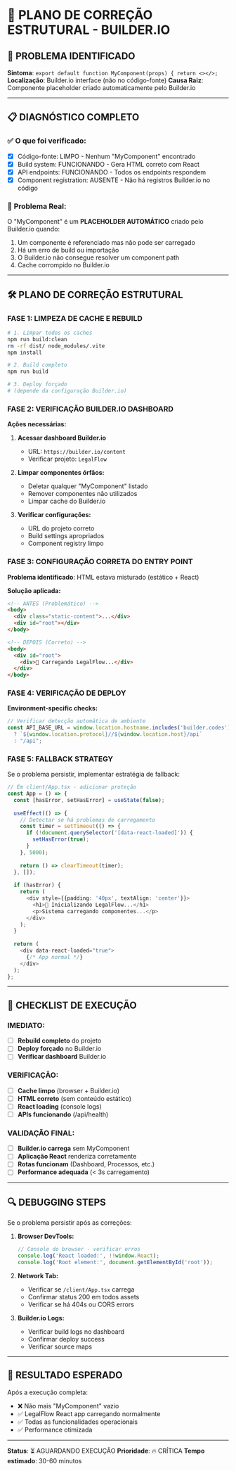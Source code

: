 # 🔧 PLANO DE CORREÇÃO ESTRUTURAL - BUILDER.IO

## 🎯 **PROBLEMA IDENTIFICADO**

**Sintoma**: `export default function MyComponent(props) { return <></>;`
**Localização**: Builder.io interface (não no código-fonte)
**Causa Raiz**: Componente placeholder criado automaticamente pelo Builder.io

---

## 📋 **DIAGNÓSTICO COMPLETO**

### ✅ **O que foi verificado:**
- [x] Código-fonte: LIMPO - Nenhum "MyComponent" encontrado
- [x] Build system: FUNCIONANDO - Gera HTML correto com React
- [x] API endpoints: FUNCIONANDO - Todos os endpoints respondem
- [x] Component registration: AUSENTE - Não há registros Builder.io no código

### 🚨 **Problema Real:**
O "MyComponent" é um **PLACEHOLDER AUTOMÁTICO** criado pelo Builder.io quando:
1. Um componente é referenciado mas não pode ser carregado
2. Há um erro de build ou importação
3. O Builder.io não consegue resolver um component path
4. Cache corrompido no Builder.io

---

## 🛠️ **PLANO DE CORREÇÃO ESTRUTURAL**

### **FASE 1: LIMPEZA DE CACHE E REBUILD**

```bash
# 1. Limpar todos os caches
npm run build:clean
rm -rf dist/ node_modules/.vite
npm install

# 2. Build completo
npm run build

# 3. Deploy forçado
# (depende da configuração Builder.io)
```

### **FASE 2: VERIFICAÇÃO BUILDER.IO DASHBOARD**

**Ações necessárias:**
1. **Acessar dashboard Builder.io**
   - URL: `https://builder.io/content`
   - Verificar projeto: `LegalFlow`

2. **Limpar componentes órfãos:**
   - Deletar qualquer "MyComponent" listado
   - Remover componentes não utilizados
   - Limpar cache do Builder.io

3. **Verificar configurações:**
   - URL do projeto correto
   - Build settings apropriados
   - Component registry limpo

### **FASE 3: CONFIGURAÇÃO CORRETA DO ENTRY POINT**

**Problema identificado**: HTML estava misturado (estático + React)

**Solução aplicada:**
```html
<!-- ANTES (Problemático) -->
<body>
  <div class="static-content">...</div>
  <div id="root"></div>
</body>

<!-- DEPOIS (Correto) -->
<body>
  <div id="root">
    <div>🔄 Carregando LegalFlow...</div>
  </div>
</body>
```

### **FASE 4: VERIFICAÇÃO DE DEPLOY**

**Environment-specific checks:**
```javascript
// Verificar detecção automática de ambiente
const API_BASE_URL = window.location.hostname.includes('builder.codes') 
  ? `${window.location.protocol}//${window.location.host}/api`
  : "/api";
```

### **FASE 5: FALLBACK STRATEGY**

Se o problema persistir, implementar estratégia de fallback:

```typescript
// Em client/App.tsx - adicionar proteção
const App = () => {
  const [hasError, setHasError] = useState(false);
  
  useEffect(() => {
    // Detectar se há problemas de carregamento
    const timer = setTimeout(() => {
      if (!document.querySelector('[data-react-loaded]')) {
        setHasError(true);
      }
    }, 5000);
    
    return () => clearTimeout(timer);
  }, []);
  
  if (hasError) {
    return (
      <div style={{padding: '40px', textAlign: 'center'}}>
        <h1>🔄 Inicializando LegalFlow...</h1>
        <p>Sistema carregando componentes...</p>
      </div>
    );
  }
  
  return (
    <div data-react-loaded="true">
      {/* App normal */}
    </div>
  );
};
```

---

## 🎯 **CHECKLIST DE EXECUÇÃO**

### **IMEDIATO:**
- [ ] **Rebuild completo** do projeto
- [ ] **Deploy forçado** no Builder.io
- [ ] **Verificar dashboard** Builder.io

### **VERIFICAÇÃO:**
- [ ] **Cache limpo** (browser + Builder.io)
- [ ] **HTML correto** (sem conteúdo estático)
- [ ] **React loading** (console logs)
- [ ] **APIs funcionando** (/api/health)

### **VALIDAÇÃO FINAL:**
- [ ] **Builder.io carrega** sem MyComponent
- [ ] **Aplicação React** renderiza corretamente
- [ ] **Rotas funcionam** (Dashboard, Processos, etc.)
- [ ] **Performance adequada** (< 3s carregamento)

---

## 🔍 **DEBUGGING STEPS**

Se o problema persistir após as correções:

1. **Browser DevTools:**
   ```javascript
   // Console do browser - verificar erros
   console.log('React loaded:', !!window.React);
   console.log('Root element:', document.getElementById('root'));
   ```

2. **Network Tab:**
   - Verificar se `/client/App.tsx` carrega
   - Confirmar status 200 em todos assets
   - Verificar se há 404s ou CORS errors

3. **Builder.io Logs:**
   - Verificar build logs no dashboard
   - Confirmar deploy success
   - Verificar source maps

---

## 🎉 **RESULTADO ESPERADO**

Após a execução completa:
- ❌ Não mais "MyComponent" vazio
- ✅ LegalFlow React app carregando normalmente
- ✅ Todas as funcionalidades operacionais
- ✅ Performance otimizada

---

**Status**: ⏳ AGUARDANDO EXECUÇÃO
**Prioridade**: 🔥 CRÍTICA
**Tempo estimado**: 30-60 minutos
